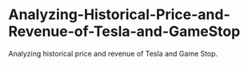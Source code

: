 # Analyzing-Historical-Price-and-Revenue-of-Tesla-and-GameStop
Analyzing historical price and revenue of Tesla and Game Stop.
